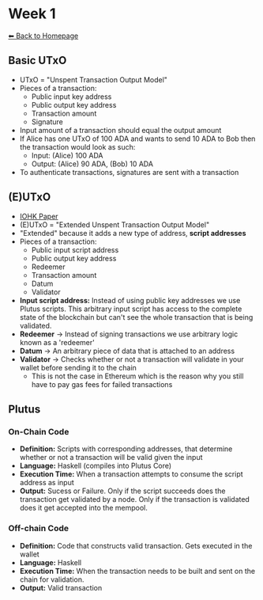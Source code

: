 # Week 1
[⬅︎ Back to Homepage](../../index.md)
## Basic UTxO
- UTxO = "Unspent Transaction Output Model"
- Pieces of a transaction:
  - Public input key address
  - Public output key address
  - Transaction amount
  - Signature
- Input amount of a transaction should equal the output amount
- If Alice has one UTxO of 100 ADA and wants to send 10 ADA to Bob then the transaction would look as such:
  - Input: (Alice) 100 ADA
  - Output: (Alice) 90 ADA, (Bob) 10 ADA
- To authenticate transactions, signatures are sent with a transaction

## (E)UTxO
- [IOHK Paper](https://api.zotero.org/groups/478201/items/T24L95MI/file/view?key=Qcjdk4erSuUZ8jvAah59Asef)
- (E)UTxO = "Extended Unspent Transaction Output Model"
- "Extended" because it adds a new type of address, **script addresses**
- Pieces of a transaction:
  - Public input script address
  - Public output key address
  - Redeemer
  - Transaction amount
  - Datum
  - Validator
- **Input script address:** Instead of using public key addresses we use Plutus scripts. This arbitrary input script has access to the complete state of the blockchain but can't see the whole transaction that is being validated.
- **Redeemer** -> Instead of signing transactions we use arbitrary logic known as a 'redeemer'
- **Datum** -> An arbitrary piece of data that is attached to an address
- **Validator** -> Checks whether or not a transaction will validate in your wallet before sending it to the chain
  - This is not the case in Ethereum which is the reason why you still have to pay gas fees for failed transactions

## Plutus
### On-Chain Code
- **Definition:** Scripts with corresponding addresses, that determine whether or not a transaction will be valid given the input
- **Language:** Haskell (compiles into Plutus Core)
- **Execution Time:** When a transaction attempts to consume the script address as input
- **Output:** Sucess or Failure. Only if the script succeeds does the transaction get validated by a node. Only if the transaction is validated does it get accepted into the mempool.

### Off-chain Code
- **Definition:** Code that constructs valid transaction. Gets executed in the wallet
- **Language:** Haskell
- **Execution Time:** When the transaction needs to be built and sent on the chain for validation.
- **Output:** Valid transaction

